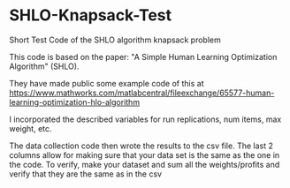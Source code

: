 # SHLO-Knapsack-Test
Short Test Code of the SHLO algorithm knapsack problem

This code is based on the paper: "A Simple Human Learning Optimization Algorithm" (SHLO). 

They have made public some example code of this at https://www.mathworks.com/matlabcentral/fileexchange/65577-human-learning-optimization-hlo-algorithm

I incorporated the described variables for run replications, num items, max weight, etc. 

The data collection code then wrote the results to the csv file. The last 2 columns allow for making sure that your data set is the same as the one in the code.
To verify, make your dataset and sum all the weights/profits and verify that they are the same as in the csv
